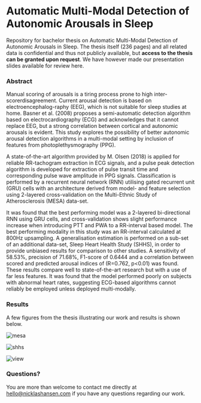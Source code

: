 # Automatic Multi-Modal Detection of Autonomic Arousals in Sleep

Repository for bachelor thesis on Automatic Multi-Modal Detection of Autonomic Arousals in Sleep. The thesis itself (236 pages) and all related data is confidential and thus not publicly available, but **access to the thesis can be granted upon request**. We have however made our presentation slides available for review here.

### Abstract

Manual scoring of arousals is a tiring process prone to high inter-scorerdisagreement. Current arousal detection is based on electroencephalog-raphy (EEG), which is not suitable for sleep studies at home. Basner et al. (2008) proposes a semi-automatic detection algorithm based on electrocardiography (ECG) and acknowledges that it cannot replace EEG, but a strong correlation between cortical and autonomic arousals is evident. This study explores the possibility of better autonomic arousal detection algorithms in a multi-modal setting by inclusion of features from photoplethysmography (PPG).

A state-of-the-art algorithm provided by M. Olsen (2018) is applied for reliable RR-tachogram extraction in ECG signals, and a pulse peak detection algorithm is developed for extraction of pulse transit time and corresponding pulse wave amplitude in PPG signals. Classification is performed by a recurrent neural network (RNN) utilising gated recurrent unit (GRU) cells with an architecture derived from model- and feature selection using 2-layered cross-validation on the Multi-Ethnic Study of Atherosclerosis (MESA) data-set.

It was found that the best performing model was a 2-layered bi-directional RNN using GRU cells, and cross-validation shows slight performance increase when introducing PTT and PWA to a RR-interval based model. The best performing modality in this study was an RR-interval calculated at 800Hz upsampling.
A generalisation estimation is performed on a sub-set of an additional data-set, Sleep Heart Health Study (SHHS), in order to provide unbiased results for comparison to other studies. A sensitivity of 58.53%, precision of 71.68%, F1-score of 0.6444 and a correlation between scored and predicted arousal indices of (R=0.762, p<0.01) was found.
These results compare well to state-of-the-art research but with a use of far less features. It was found that the model performed poorly on subjects with abnormal heart rates, suggesting ECG-based algorithms cannot reliably be employed unless deployed multi-modally.

### Results

A few figures from the thesis illustrating our work and results is shown below.

![mesa](https://i.imgur.com/76ohaxa.png)

![shhs](https://i.imgur.com/Ye8Hbyz.png)

![view](https://i.imgur.com/PEcRhl1.png)

### Questions?

You are more than welcome to contact me directly at hello@nicklashansen.com if you have any questions regarding our work.
